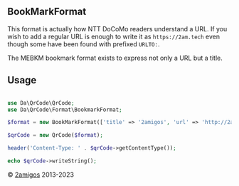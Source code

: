BookMarkFormat
--------------

This format is actually how NTT DoCoMo readers understand a URL. If you wish to add a regular URL is enough to write it 
as `https://2am.tech` even though some have been found with prefixed `URLTO:`. 

The MEBKM bookmark format exists to express not only a URL but a title. 

Usage
-----

```php 

use Da\QrCode\QrCode;
use Da\QrCode\Format\BookmarkFormat; 

$format = new BookMarkFormat(['title' => '2amigos', 'url' => 'http://2am.tech']);

$qrCode = new QrCode($format);

header('Content-Type: ' . $qrCode->getContentType());

echo $qrCode->writeString();

```

© [2amigos](https://2am.tech/) 2013-2023
